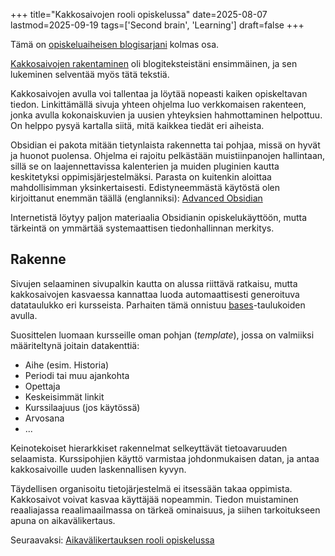 +++
title="Kakkosaivojen rooli opiskelussa"
date=2025-08-07
lastmod=2025-09-19
tags=['Second brain', 'Learning']
draft=false
+++



Tämä on [opiskeluaiheisen blogisarjani](/blog/tehokas-ja-kestävä-opiskelu) kolmas osa.

[Kakkosaivojen rakentaminen](/blog/kakkosaivojen-rakentaminen) oli blogiteksteistäni ensimmäinen, ja sen lukeminen selventää myös tätä tekstiä.

Kakkosaivojen avulla voi tallentaa ja löytää nopeasti kaiken opiskeltavan tiedon.
Linkittämällä sivuja yhteen ohjelma luo verkkomaisen rakenteen, jonka avulla kokonaiskuvien ja uusien yhteyksien hahmottaminen helpottuu.
On helppo pysyä kartalla siitä, mitä kaikkea tiedät eri aiheista.

Obsidian ei pakota mitään tietynlaista rakennetta tai pohjaa, missä on hyvät ja huonot puolensa.
Ohjelma ei rajoitu pelkästään muistiinpanojen hallintaan, sillä se on laajennettavissa kalenterien ja muiden pluginien kautta keskitetyksi oppimisjärjestelmäksi.
Parasta on kuitenkin aloittaa mahdollisimman yksinkertaisesti.
Edistyneemmästä käytöstä olen kirjoittanut enemmän täällä (englanniksi): [Advanced Obsidian](/blog/advanced-obsidian)

Internetistä löytyy paljon materiaalia Obsidianin opiskelukäyttöön, mutta tärkeintä on ymmärtää systemaattisen tiedonhallinnan merkitys.

## Rakenne

Sivujen selaaminen sivupalkin kautta on alussa riittävä ratkaisu, mutta kakkosaivojen kasvaessa kannattaa luoda automaattisesti generoituva datataulukko eri kursseista. Parhaiten tämä onnistuu  [bases](https://help.obsidian.md/bases)-taulukoiden avulla.

Suosittelen luomaan kursseille oman pohjan (*template*), jossa on valmiiksi määriteltynä joitain datakenttiä:
- Aihe (esim. Historia)
- Periodi tai muu ajankohta
- Opettaja
- Keskeisimmät linkit
- Kurssilaajuus (jos käytössä)
- Arvosana
- ...

Keinotekoiset hierarkkiset rakennelmat selkeyttävät tietoavaruuden selaamista.
Kurssipohjien käyttö varmistaa johdonmukaisen datan, ja antaa kakkosaivoille uuden laskennallisen kyvyn.

Täydellisen organisoitu tietojärjestelmä ei itsessään takaa oppimista. Kakkosaivot voivat kasvaa käyttäjää nopeammin.
Tiedon muistaminen reaaliajassa reaalimaailmassa on tärkeä ominaisuus, ja siihen tarkoitukseen apuna on aikavälikertaus.

Seuraavaksi: [Aikavälikertauksen rooli opiskelussa](/blog/aikavälikertauksen-rooli-opiskelussa)

